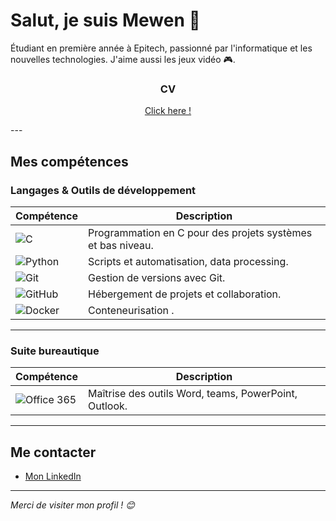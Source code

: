 # Salut, je suis Mewen 👋

Étudiant en première année à Epitech, passionné par l'informatique et les nouvelles technologies. J'aime aussi les jeux vidéo 🎮.


<h3><p align="center">CV</p></h3>
<p align="center">
    <a href="Cv_Mewen-2.pdf">
        Click here !
    </a>
</p>
---

## Mes compétences

### Langages & Outils de développement

| Compétence      | Description                         |  
|-----------------|-----------------------------------|  
| ![C](https://img.shields.io/badge/C-00599C?style=for-the-badge&logo=c&logoColor=white) | Programmation en C pour des projets systèmes et bas niveau. |  
| ![Python](https://img.shields.io/badge/Python-3776AB?style=for-the-badge&logo=python&logoColor=white) | Scripts et automatisation, data processing. |  
| ![Git](https://img.shields.io/badge/Git-F05032?style=for-the-badge&logo=git&logoColor=white) | Gestion de versions avec Git. |  
| ![GitHub](https://img.shields.io/badge/GitHub-181717?style=for-the-badge&logo=github&logoColor=white) | Hébergement de projets et collaboration. |  
| ![Docker](https://img.shields.io/badge/Docker-2496ED?style=for-the-badge&logo=docker&logoColor=white) | Conteneurisation . |

---

### Suite bureautique

| Compétence          | Description                     |  
|---------------------|---------------------------------|  
| ![Office 365](https://img.shields.io/badge/Office%20365-D83B01?style=for-the-badge&logo=microsoft-office&logoColor=white) | Maîtrise des outils Word, teams, PowerPoint, Outlook. |

---

## Me contacter

- [Mon LinkedIn](https://www.linkedin.com/in/mewen-cassin-175302364/)  

---

*Merci de visiter mon profil ! 😊*
